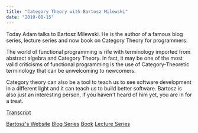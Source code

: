 ```yaml
---
title: "Category Theory with Bartosz Milewski"
date: "2019-08-15"
---
```


Today Adam talks to Bartosz Milewski. He is the author of a famous blog series, lecture series and now book on Category Theory for programmers.

The world of functional programming is rife with terminology imported from abstract algebra and Category Theory. In fact, it may be one of the most valid criticisms of functional programming is the use of Category-Theoretic terminology that can be unwelcoming to newcomers.

Category theory can also be a tool to teach us to see software development in a different light and it can teach us to build better software. Bartosz is also just an interesting person, if you haven't heard of him yet, you are in for a treat.

[Transcript](https://corecursive.com/category-theory-is-how-our-minds-work-with-bartosz-milewski/)

[Bartosz's Website](https://bartoszmilewski.com/) [Blog Series](https://bartoszmilewski.com/2014/10/28/category-theory-for-programmers-the-preface/) [Book](https://github.com/hmemcpy/milewski-ctfp-pdf) [Lecture Series](https://www.youtube.com/watch?v=JH_Ou17_zyU)
